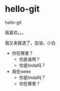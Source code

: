 # hello-git
hello-git

我喜欢。。。

我又来报道了，加油，小白

- 你在哪里？
  - 你是谁啊？
  - 你是linda吗？
- 我在weex
  - 你是linda吗？
  - 你在哪里？
 
